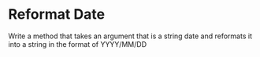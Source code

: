 # Reformat Date

Write a method that takes an argument that is a string date and reformats
it into a string in the format of YYYY/MM/DD

